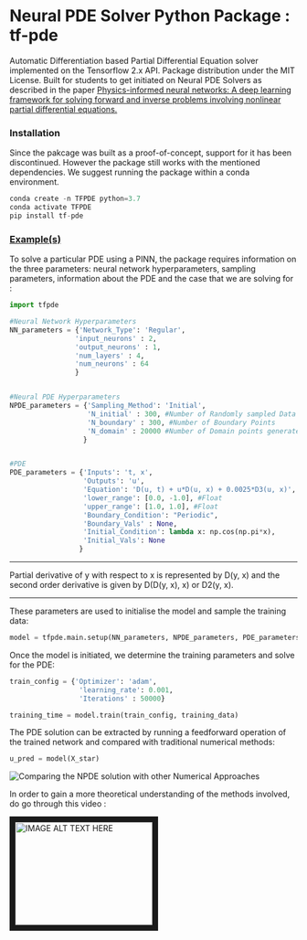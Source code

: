 # Neural PDE Solver Python Package : tf-pde
Automatic Differentiation based Partial Differential Equation solver implemented on the Tensorflow 2.x API. Package distribution under the MIT License. Built for students to get initiated on Neural PDE Solvers as described in the paper [Physics-informed neural networks: A deep learning framework for solving forward and inverse problems involving nonlinear partial differential equations.](https://www.sciencedirect.com/science/article/pii/S0021999118307125)

### Installation 

Since the pakcage was built as a proof-of-concept, support for it has been discontinued. However the package still works with the mentioned dependencies. We suggest running the package within a conda environment. 

```python
conda create -n TFPDE python=3.7
conda activate TFPDE
pip install tf-pde
```

### [Example(s)](https://github.com/gitvicky/tf-pde/tree/master/Examples)
To solve a particular PDE using a PINN, the package requires information on the three parameters: neural network hyperparameters, sampling parameters, information about the PDE and the case that we are solving for : 

```python
import tfpde 

#Neural Network Hyperparameters
NN_parameters = {'Network_Type': 'Regular',
                'input_neurons' : 2,
                'output_neurons' : 1,
                'num_layers' : 4,
                'num_neurons' : 64
                }


#Neural PDE Hyperparameters
NPDE_parameters = {'Sampling_Method': 'Initial',
                   'N_initial' : 300, #Number of Randomly sampled Data points from the IC vector
                   'N_boundary' : 300, #Number of Boundary Points
                   'N_domain' : 20000 #Number of Domain points generated
                  }


#PDE 
PDE_parameters = {'Inputs': 't, x',
                  'Outputs': 'u',
                  'Equation': 'D(u, t) + u*D(u, x) + 0.0025*D3(u, x)',
                  'lower_range': [0.0, -1.0], #Float 
                  'upper_range': [1.0, 1.0], #Float
                  'Boundary_Condition': "Periodic",
                  'Boundary_Vals' : None,
                  'Initial_Condition': lambda x: np.cos(np.pi*x),
                  'Initial_Vals': None
                 }

```
---
Partial derivative of y with respect to x is represented by D(y, x) and the second order derivative is given by D(D(y, x), x) or D2(y, x).
 
---
These parameters are used to initialise the model and sample the training data: 


```python
model = tfpde.main.setup(NN_parameters, NPDE_parameters, PDE_parameters)
```

Once the model is initiated, we determine the training parameters and solve for the PDE: 


```python
train_config = {'Optimizer': 'adam',
                 'learning_rate': 0.001, 
                 'Iterations' : 50000}

training_time = model.train(train_config, training_data)
```

The PDE solution can be extracted by running a feedforward operation of the trained network and compared with traditional numerical methods: 


```python
u_pred = model(X_star)
```
![Comparing the NPDE solution with other Numerical Approaches](https://media.giphy.com/media/fEiUFTciFEaofL5JOp/giphy.gif)


In order to gain a more theoretical understanding of the methods involved, do go through this video : 


<a href="http://www.youtube.com/watch?feature=player_embedded&v=lXeVcMU1D9E
" target="_blank"><img src="http://img.youtube.com/vi/lXeVcMU1D9E/0.jpg" 
alt="IMAGE ALT TEXT HERE" width="240" height="180" border="10" /></a>
